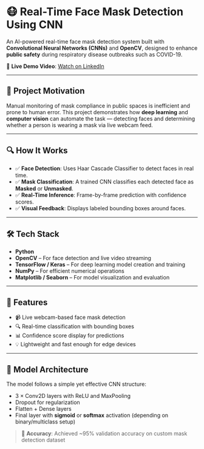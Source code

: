 # 😷 Real-Time Face Mask Detection Using CNN

An AI-powered real-time face mask detection system built with **Convolutional Neural Networks (CNNs)** and **OpenCV**, designed to enhance **public safety** during respiratory disease outbreaks such as COVID-19.

🔗 **Live Demo Video**: [Watch on LinkedIn](https://www.linkedin.com/posts/miminchandrank_deeplearning-computervision-ai-activity-7319195495975829504-Ut_o?utm_source=share&utm_medium=member_desktop&rcm=ACoAAFD4aN8BBSizqogKnOr2eBg_WSmXdqUej4w)

---

## 🧠 Project Motivation

Manual monitoring of mask compliance in public spaces is inefficient and prone to human error. This project demonstrates how **deep learning** and **computer vision** can automate the task — detecting faces and determining whether a person is wearing a mask via live webcam feed.

---

## 🔍 How It Works

- ✅ **Face Detection**: Uses Haar Cascade Classifier to detect faces in real time.
- ✅ **Mask Classification**: A trained CNN classifies each detected face as **Masked** or **Unmasked**.
- ✅ **Real-Time Inference**: Frame-by-frame prediction with confidence scores.
- ✅ **Visual Feedback**: Displays labeled bounding boxes around faces.

---

## 🛠️ Tech Stack

- **Python**
- **OpenCV** – For face detection and live video streaming
- **TensorFlow / Keras** – For deep learning model creation and training
- **NumPy** – For efficient numerical operations
- **Matplotlib / Seaborn** – For model visualization and evaluation

---

## 🚀 Features

- 📹 Live webcam-based face mask detection
- 🔍 Real-time classification with bounding boxes
- 📊 Confidence score display for predictions
- 💡 Lightweight and fast enough for edge devices

---

## 🧠 Model Architecture

The model follows a simple yet effective CNN structure:

- 3 × Conv2D layers with ReLU and MaxPooling
- Dropout for regularization
- Flatten + Dense layers
- Final layer with **sigmoid** or **softmax** activation (depending on binary/multiclass setup)

> 🎯 **Accuracy**: Achieved ~95% validation accuracy on custom mask detection dataset
